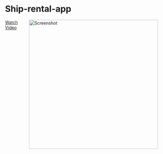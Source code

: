 

# Ship-rental-app

<div style="display: flex;">
  <div style="flex: 1; margin-right: 10px;">
    <a href="https://github.com/user-attachments/assets/ea0f2858-8f53-4657-96cb-e760213d07c2" target="_blank">Watch Video</a>
  </div>
  <div style="flex: 1;">
    <img width="425" alt="Screenshot" src="https://github.com/user-attachments/assets/a1e3d9e9-9060-41e9-b5dd-49f56b684c40">
  </div>
</div>
